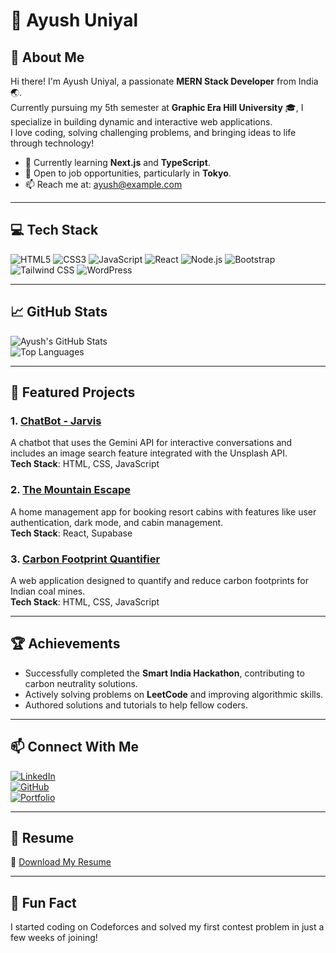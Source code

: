 # 👋 Ayush Uniyal

## 🌟 About Me

Hi there! I'm Ayush Uniyal, a passionate **MERN Stack Developer** from India 🌏.  
Currently pursuing my 5th semester at **Graphic Era Hill University** 🎓, I specialize in building dynamic and interactive web applications.  
I love coding, solving challenging problems, and bringing ideas to life through technology!

- 🌱 Currently learning **Next.js** and **TypeScript**.
- 💼 Open to job opportunities, particularly in **Tokyo**.  
- 📫 Reach me at: [ayush@example.com](mailto:ayush@example.com)

---

## 💻 Tech Stack
![HTML5](https://img.shields.io/badge/HTML5-%23E34F26.svg?style=for-the-badge&logo=html5&logoColor=white)
![CSS3](https://img.shields.io/badge/CSS3-%231572B6.svg?style=for-the-badge&logo=css3&logoColor=white)
![JavaScript](https://img.shields.io/badge/JavaScript-%23F7DF1E.svg?style=for-the-badge&logo=javascript&logoColor=black)
![React](https://img.shields.io/badge/React-%2361DAFB.svg?style=for-the-badge&logo=react&logoColor=black)
![Node.js](https://img.shields.io/badge/Node.js-%23339933.svg?style=for-the-badge&logo=node.js&logoColor=white)
![Bootstrap](https://img.shields.io/badge/Bootstrap-%23563D7C.svg?style=for-the-badge&logo=bootstrap&logoColor=white)
![Tailwind CSS](https://img.shields.io/badge/TailwindCSS-%2306B6D4.svg?style=for-the-badge&logo=tailwindcss&logoColor=white)
![WordPress](https://img.shields.io/badge/WordPress-%2321759B.svg?style=for-the-badge&logo=wordpress&logoColor=white)

---

## 📈 GitHub Stats
![Ayush's GitHub Stats](https://github-readme-stats.vercel.app/api?username=AyushUniyal2003&show_icons=true&theme=radical)  
![Top Languages](https://github-readme-stats.vercel.app/api/top-langs/?username=AyushUniyal2003&layout=compact&theme=radical)

---

## 🌟 Featured Projects

### 1. [**ChatBot - Jarvis**](https://github.com/AyushUniyal2003/chatbot-jarvis)  
A chatbot that uses the Gemini API for interactive conversations and includes an image search feature integrated with the Unsplash API.  
**Tech Stack**: HTML, CSS, JavaScript  

### 2. [**The Mountain Escape**](https://github.com/AyushUniyal2003/the-mountain-escape)  
A home management app for booking resort cabins with features like user authentication, dark mode, and cabin management.  
**Tech Stack**: React, Supabase  

### 3. [**Carbon Footprint Quantifier**](https://github.com/AyushUniyal2003/carbon-footprint-quantifier)  
A web application designed to quantify and reduce carbon footprints for Indian coal mines.  
**Tech Stack**: HTML, CSS, JavaScript  

---

## 🏆 Achievements
- Successfully completed the **Smart India Hackathon**, contributing to carbon neutrality solutions.
- Actively solving problems on **LeetCode** and improving algorithmic skills.  
- Authored solutions and tutorials to help fellow coders.  

---

## 📫 Connect With Me  
[![LinkedIn](https://img.shields.io/badge/LinkedIn-%230077B5.svg?style=for-the-badge&logo=linkedin&logoColor=white)](https://linkedin.com/in/ayush-uniyal)  
[![GitHub](https://img.shields.io/badge/GitHub-%2312100E.svg?style=for-the-badge&logo=github&logoColor=white)](https://github.com/AyushUniyal2003)  
[![Portfolio](https://img.shields.io/badge/Portfolio-%231A73E8.svg?style=for-the-badge&logo=google-chrome&logoColor=white)](https://ayush-portfolio.example.com)

---

## 📜 Resume  
📄 [Download My Resume](https://github.com/AyushUniyal2003/resume.pdf)

---

## 🌟 Fun Fact  
I started coding on Codeforces and solved my first contest problem in just a few weeks of joining!

